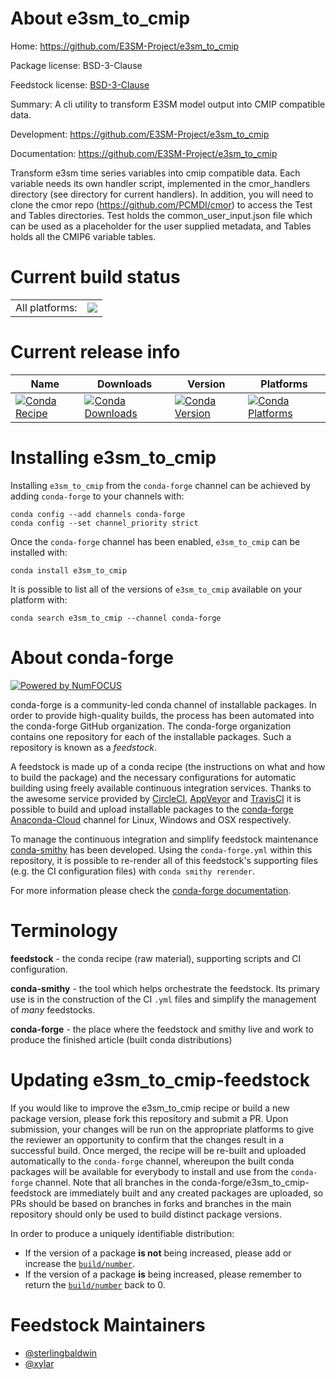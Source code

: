 About e3sm_to_cmip
==================

Home: https://github.com/E3SM-Project/e3sm_to_cmip

Package license: BSD-3-Clause

Feedstock license: [BSD-3-Clause](https://github.com/conda-forge/e3sm_to_cmip-feedstock/blob/master/LICENSE.txt)

Summary: A cli utility to transform E3SM model output into CMIP compatible data.

Development: https://github.com/E3SM-Project/e3sm_to_cmip

Documentation: https://github.com/E3SM-Project/e3sm_to_cmip

Transform e3sm time series variables into cmip compatible data. Each
variable needs its own handler script, implemented in the cmor_handlers
directory (see directory for current handlers). In addition, you will need
to clone the cmor repo (https://github.com/PCMDI/cmor) to access the Test
and Tables directories. Test holds the common_user_input.json file which
can be used as a placeholder for the user supplied metadata, and Tables
holds all the CMIP6 variable tables.


Current build status
====================


<table><tr><td>All platforms:</td>
    <td>
      <a href="https://dev.azure.com/conda-forge/feedstock-builds/_build/latest?definitionId=8084&branchName=master">
        <img src="https://dev.azure.com/conda-forge/feedstock-builds/_apis/build/status/e3sm_to_cmip-feedstock?branchName=master">
      </a>
    </td>
  </tr>
</table>

Current release info
====================

| Name | Downloads | Version | Platforms |
| --- | --- | --- | --- |
| [![Conda Recipe](https://img.shields.io/badge/recipe-e3sm_to_cmip-green.svg)](https://anaconda.org/conda-forge/e3sm_to_cmip) | [![Conda Downloads](https://img.shields.io/conda/dn/conda-forge/e3sm_to_cmip.svg)](https://anaconda.org/conda-forge/e3sm_to_cmip) | [![Conda Version](https://img.shields.io/conda/vn/conda-forge/e3sm_to_cmip.svg)](https://anaconda.org/conda-forge/e3sm_to_cmip) | [![Conda Platforms](https://img.shields.io/conda/pn/conda-forge/e3sm_to_cmip.svg)](https://anaconda.org/conda-forge/e3sm_to_cmip) |

Installing e3sm_to_cmip
=======================

Installing `e3sm_to_cmip` from the `conda-forge` channel can be achieved by adding `conda-forge` to your channels with:

```
conda config --add channels conda-forge
conda config --set channel_priority strict
```

Once the `conda-forge` channel has been enabled, `e3sm_to_cmip` can be installed with:

```
conda install e3sm_to_cmip
```

It is possible to list all of the versions of `e3sm_to_cmip` available on your platform with:

```
conda search e3sm_to_cmip --channel conda-forge
```


About conda-forge
=================

[![Powered by NumFOCUS](https://img.shields.io/badge/powered%20by-NumFOCUS-orange.svg?style=flat&colorA=E1523D&colorB=007D8A)](http://numfocus.org)

conda-forge is a community-led conda channel of installable packages.
In order to provide high-quality builds, the process has been automated into the
conda-forge GitHub organization. The conda-forge organization contains one repository
for each of the installable packages. Such a repository is known as a *feedstock*.

A feedstock is made up of a conda recipe (the instructions on what and how to build
the package) and the necessary configurations for automatic building using freely
available continuous integration services. Thanks to the awesome service provided by
[CircleCI](https://circleci.com/), [AppVeyor](https://www.appveyor.com/)
and [TravisCI](https://travis-ci.com/) it is possible to build and upload installable
packages to the [conda-forge](https://anaconda.org/conda-forge)
[Anaconda-Cloud](https://anaconda.org/) channel for Linux, Windows and OSX respectively.

To manage the continuous integration and simplify feedstock maintenance
[conda-smithy](https://github.com/conda-forge/conda-smithy) has been developed.
Using the ``conda-forge.yml`` within this repository, it is possible to re-render all of
this feedstock's supporting files (e.g. the CI configuration files) with ``conda smithy rerender``.

For more information please check the [conda-forge documentation](https://conda-forge.org/docs/).

Terminology
===========

**feedstock** - the conda recipe (raw material), supporting scripts and CI configuration.

**conda-smithy** - the tool which helps orchestrate the feedstock.
                   Its primary use is in the construction of the CI ``.yml`` files
                   and simplify the management of *many* feedstocks.

**conda-forge** - the place where the feedstock and smithy live and work to
                  produce the finished article (built conda distributions)


Updating e3sm_to_cmip-feedstock
===============================

If you would like to improve the e3sm_to_cmip recipe or build a new
package version, please fork this repository and submit a PR. Upon submission,
your changes will be run on the appropriate platforms to give the reviewer an
opportunity to confirm that the changes result in a successful build. Once
merged, the recipe will be re-built and uploaded automatically to the
`conda-forge` channel, whereupon the built conda packages will be available for
everybody to install and use from the `conda-forge` channel.
Note that all branches in the conda-forge/e3sm_to_cmip-feedstock are
immediately built and any created packages are uploaded, so PRs should be based
on branches in forks and branches in the main repository should only be used to
build distinct package versions.

In order to produce a uniquely identifiable distribution:
 * If the version of a package **is not** being increased, please add or increase
   the [``build/number``](https://docs.conda.io/projects/conda-build/en/latest/resources/define-metadata.html#build-number-and-string).
 * If the version of a package **is** being increased, please remember to return
   the [``build/number``](https://docs.conda.io/projects/conda-build/en/latest/resources/define-metadata.html#build-number-and-string)
   back to 0.

Feedstock Maintainers
=====================

* [@sterlingbaldwin](https://github.com/sterlingbaldwin/)
* [@xylar](https://github.com/xylar/)

